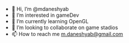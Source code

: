 - 👋 Hi, I’m @mdaneshyab
- 👀 I’m interested in gameDev
- 🌱 I’m currently learning OpenGL
- 💞️ I’m looking to collaborate on game stadios
- 📫 How to reach me m.daneshyab@gmail.com

<!---
mdaneshyab/mdaneshyab is a ✨ special ✨ repository because its `README.md` (this file) appears on your GitHub profile.
You can click the Preview link to take a look at your changes.
--->
